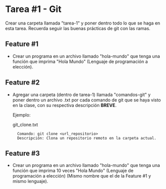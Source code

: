 # Tarea #1 - Git
Crear una carpeta llamada "tarea-1" y poner dentro todo lo que se haga en esta tarea.
Recuerda seguir las buenas prácticas de git con las ramas.
## Feature #1
- Crear un programa en un archivo llamado "hola-mundo" que tenga una función que imprima "Hola Mundo" (Lenguaje de programación a elección).
## Feature #2
- Agregar una carpeta (dentro de tarea-1) llamada "comandos-git" y poner dentro un archivo .txt por cada comando de git que se haya visto en la clase, con su respectiva descripción **BREVE**.
  
    Ejemplo: 
    
    git_clone.txt
  ```
    Comando: git clone <url_repositorio>
    Descripción: Clona un repositorio remoto en la carpeta actual.
  ```
## Feature #3
- Crear un programa en un archivo llamado "hola-mundo" que tenga una función que imprima 10 veces "Hola Mundo" (Lenguaje de programación a elección) (Mismo nombre que el de la Feature #1 y mismo lenguaje).